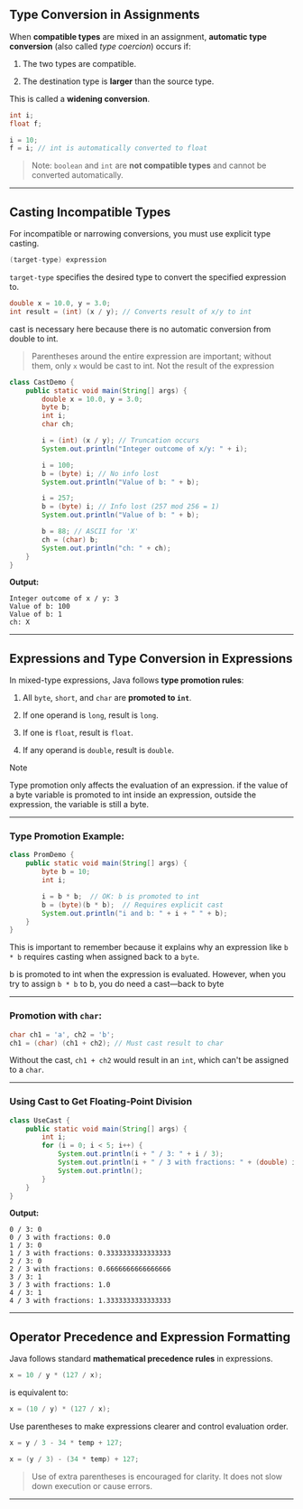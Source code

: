 

## Type Conversion in Assignments

When **compatible types** are mixed in an assignment, **automatic type conversion** (also called _type coercion_) occurs if:

1. The two types are compatible.
    
2. The destination type is **larger** than the source type.
    

This is called a **widening conversion**.

```java
int i;
float f;

i = 10;
f = i; // int is automatically converted to float
```

> Note: `boolean` and `int` are **not compatible types** and cannot be converted automatically.

---

## Casting Incompatible Types

For incompatible or narrowing conversions, you must use explicit type casting.

```java
(target-type) expression
```
`target-type` specifies the desired type to convert the specified expression to.

```java
double x = 10.0, y = 3.0;
int result = (int) (x / y); // Converts result of x/y to int
```
cast is necessary here because there is no automatic conversion from double to int.

> Parentheses around the entire expression are important; without them, only `x` would be cast to int. Not the result of the expression


```java
class CastDemo {
	public static void main(String[] args) {
		double x = 10.0, y = 3.0;
		byte b;
		int i;
		char ch;

		i = (int) (x / y); // Truncation occurs
		System.out.println("Integer outcome of x/y: " + i);

		i = 100;
		b = (byte) i; // No info lost
		System.out.println("Value of b: " + b);

		i = 257;
		b = (byte) i; // Info lost (257 mod 256 = 1)
		System.out.println("Value of b: " + b);

		b = 88; // ASCII for 'X'
		ch = (char) b;
		System.out.println("ch: " + ch);
	}
}
```

**Output:**

```
Integer outcome of x / y: 3
Value of b: 100
Value of b: 1
ch: X
```

---

## Expressions and Type Conversion in Expressions

In mixed-type expressions, Java follows **type promotion rules**:

1. All `byte`, `short`, and `char` are **promoted to `int`**.
    
2. If one operand is `long`, result is `long`.
    
3. If one is `float`, result is `float`.
    
4. If any operand is `double`, result is `double`.

>[!note]
>Type promotion only affects the evaluation of an expression. if the value of a byte variable is promoted to int inside an expression, outside the expression, the variable is still a byte.

---

### Type Promotion Example:

```java
class PromDemo {
	public static void main(String[] args) {
		byte b = 10;
		int i;

		i = b * b;  // OK: b is promoted to int
		b = (byte)(b * b);  // Requires explicit cast
		System.out.println("i and b: " + i + " " + b);
	}
}
```

This is important to remember because it explains why an expression like `b * b` requires casting when assigned back to a `byte`.

b is promoted to int when the expression is evaluated. However, when you try to assign `b * b` to b, you do need a cast—back to byte

---

### Promotion with `char`:

```java
char ch1 = 'a', ch2 = 'b';
ch1 = (char) (ch1 + ch2); // Must cast result to char
```

Without the cast, `ch1 + ch2` would result in an `int`, which can't be assigned to a `char`.

---

### Using Cast to Get Floating-Point Division

```java
class UseCast {
	public static void main(String[] args) {
		int i;
		for (i = 0; i < 5; i++) {
			System.out.println(i + " / 3: " + i / 3);
			System.out.println(i + " / 3 with fractions: " + (double) i / 3);
			System.out.println();
		}
	}
}
```

**Output:**

```
0 / 3: 0
0 / 3 with fractions: 0.0
1 / 3: 0
1 / 3 with fractions: 0.3333333333333333
2 / 3: 0
2 / 3 with fractions: 0.6666666666666666
3 / 3: 1
3 / 3 with fractions: 1.0
4 / 3: 1
4 / 3 with fractions: 1.3333333333333333
```

---

## Operator Precedence and Expression Formatting

Java follows standard **mathematical precedence rules** in expressions.

```java
x = 10 / y * (127 / x);
```

is equivalent to:

```java
x = (10 / y) * (127 / x);
```

Use parentheses to make expressions clearer and control evaluation order.

```java
x = y / 3 - 34 * temp + 127;

x = (y / 3) - (34 * temp) + 127;
```

> Use of extra parentheses is encouraged for clarity. It does not slow down execution or cause errors.

---
